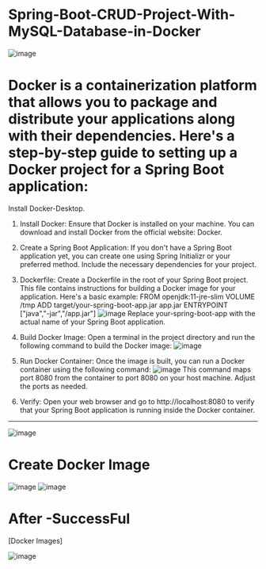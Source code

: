 # Spring-Boot-CRUD-Project-With-MySQL-Database-in-Docker
![image](https://github.com/PrabhaWijera/Spring-Boot-CRUD-Project-With-MySQL-Database-in-Docker/assets/106425954/24fb5675-db71-4e19-88eb-44a96c877422)

# Docker is a containerization platform that allows you to package and distribute your applications along with their dependencies. Here's a step-by-step guide to setting up a Docker project for a Spring Boot application:
Install Docker-Desktop.
1. Install Docker:
Ensure that Docker is installed on your machine. You can download and install Docker from the official website: Docker.
2. Create a Spring Boot Application:
If you don't have a Spring Boot application yet, you can create one using Spring Initializr or your preferred method. Include the necessary dependencies for your project.
3. Dockerfile:
Create a Dockerfile in the root of your Spring Boot project. This file contains instructions for building a Docker image for your application. Here's a basic example:
FROM openjdk:11-jre-slim
VOLUME /tmp
ADD target/your-spring-boot-app.jar app.jar
ENTRYPOINT ["java","-jar","/app.jar"]
![image](https://github.com/PrabhaWijera/Spring-Boot-CRUD-Project-With-MySQL-Database-in-Docker/assets/106425954/a3e7c6cd-f09c-444c-8309-b2a1fdc8032c)
Replace your-spring-boot-app with the actual name of your Spring Boot application.
4. Build Docker Image:
Open a terminal in the project directory and run the following command to build the Docker image:
![image](https://github.com/PrabhaWijera/Spring-Boot-CRUD-Project-With-MySQL-Database-in-Docker/assets/106425954/a1047685-1bc2-49b6-8c3b-700f43d62d51)
5. Run Docker Container:
Once the image is built, you can run a Docker container using the following command:
![image](https://github.com/PrabhaWijera/Spring-Boot-CRUD-Project-With-MySQL-Database-in-Docker/assets/106425954/b18bcce7-6202-40fe-a06e-60decbc79c3e)
This command maps port 8080 from the container to port 8080 on your host machine. Adjust the ports as needed.

6. Verify:
Open your web browser and go to http://localhost:8080 to verify that your Spring Boot application is running inside the Docker container.

-------------------------------------------------------------------------------                  ------------------------------------------------------------
![image](https://github.com/PrabhaWijera/Spring-Boot-CRUD-Project-With-MySQL-Database-in-Docker/assets/106425954/8f246ff4-d49c-438a-86a1-0a057e51c862)

# Create Docker Image

![image](https://github.com/PrabhaWijera/Spring-Boot-CRUD-Project-With-MySQL-Database-in-Docker/assets/106425954/f0703470-3a31-473c-a637-bc0afb13136b)
![image](https://github.com/PrabhaWijera/Spring-Boot-CRUD-Project-With-MySQL-Database-in-Docker/assets/106425954/9748498e-3c48-4294-ae9c-075116411758)

# After -SuccessFul
[Docker Images]

![image](https://github.com/PrabhaWijera/Spring-Boot-CRUD-Project-With-MySQL-Database-in-Docker/assets/106425954/7b8f828c-439b-42ef-99e9-18ddfad3cf92)


